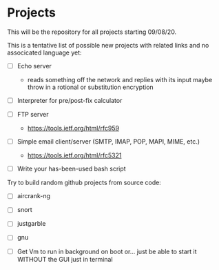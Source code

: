 # Projects
This will be the repository for all projects starting 09/08/20.

This is a tentative list of possible new projects with related links and no associcated language yet:

  - [ ] Echo server
    - reads something off the network and replies with its input maybe throw in a rotional or substitution encryption

  - [ ] Interpreter for pre/post-fix calculator

  - [ ] FTP server
    - https://tools.ietf.org/html/rfc959

  - [ ] Simple email client/server (SMTP, IMAP, POP, MAPI, MIME, etc.)
    - https://tools.ietf.org/html/rfc5321

  - [ ] Write your has-been-used bash script


Try to build random github projects from source code:

  - [ ] aircrank-ng
  - [ ] snort
  - [ ] justgarble
  - [ ] gnu

- [ ] Get Vm to run in background on boot or... just be able to start it WITHOUT the GUI just in terminal